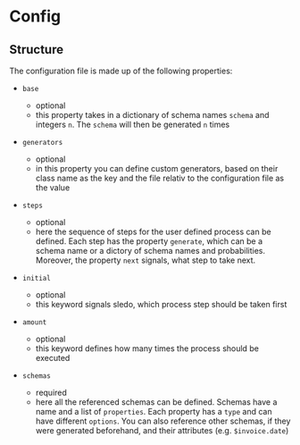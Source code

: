 # Config

## Structure

The configuration file is made up of the following properties:

-   `base`

    -   optional
    -   this property takes in a dictionary of schema names `schema` and integers `n`. The `schema` will then be generated `n` times

-   `generators`

    -   optional
    -   in this property you can define custom generators, based on their class name as the key and the file relativ to the configuration file as the value

-   `steps`
    -   optional
    -   here the sequence of steps for the user defined process can be defined. Each step has the property `generate`, which can be a schema name or a dictory of schema names and probabilities.
        Moreover, the property `next` signals, what step to take next.
-   `initial`
    -   optional
    -   this keyword signals sledo, which process step should be taken first
-   `amount`
    -   optional
    -   this keyword defines how many times the process should be executed
-   `schemas`
    -   required
    -   here all the referenced schemas can be defined. Schemas have a name and a list of `properties`. Each property has a `type` and can have different `options`. You can also reference other schemas, if they were generated beforehand, and their attributes (e.g. `$invoice.date`)
